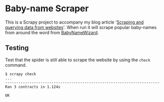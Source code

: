 Baby-name Scraper
=================

This is a Scrapy project to accompany my blog article '[Scraping and querying data from websites](http://flyingtophat.co.uk/blog/2015/12/08/scraping-and-querying-data-from-websites.html)'. When run it will scrape popular baby-names from around the word from [BabyNameWizard](http://www.babynamewizard.com/).


Testing
-------

Test that the spider is still able to scrape the website by using the `check` command.

	$ scrapy check
	...
	----------------------------------------------------------------------
	Ran 3 contracts in 1.124s
	
	OK
